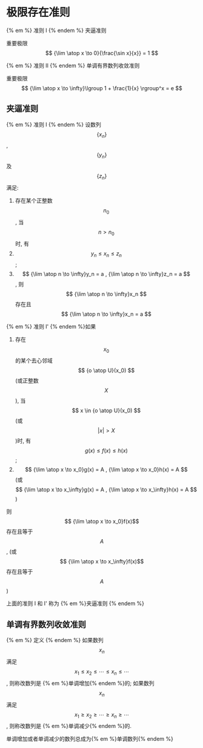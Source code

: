 # 极限存在准则

{% em %} 准则 I
{% endem %}
夹逼准则

重要极限  $$ {\lim \atop x \to 0}{\frac{\sin x}{x}} = 1 $$

{% em %} 准则 II
{% endem %}
单调有界数列收敛准则

重要极限  $$ {\lim \atop x \to \infty}\lgroup 1 + \frac{1}{x} \rgroup^x = e $$

## 夹逼准则

{% em %} 准则 I
{% endem %}
设数列 $$ \{ x_n \} $$ , $$ \{ y_n \} $$ 及 $$ \{ z_n \} $$ 满足: 
1. 存在某个正整数 $$ n_0 $$, 当 $$ n > n_0 $$ 时, 有
  1. $$ y_n \leq x_n \leq z_n $$;
1. $$ {\lim \atop n \to \infty}y_n = a , {\lim \atop n \to \infty}z_n = a $$, 
则 $$ {\lim \atop n \to \infty}x_n $$ 存在且 $$ {\lim \atop n \to \infty}x_n = a $$

{% em %} 准则 I'
{% endem %}如果
1. 存在 $$ x_0 $$ 的某个去心邻域 $$ {o \atop U}(x_0) $$ (或正整数 $$ X $$), 当 $$ x \in {o \atop U}(x_0) $$ (或 $$ |x| > X $$)时, 有 $$ g(x) \leq f(x) \leq h(x) $$;
1. $$ {\lim \atop x \to x_0}g(x) = A , {\lim \atop x \to x_0}h(x) = A $$ (或 $$ {\lim \atop x \to x_\infty}g(x) = A , {\lim \atop x \to x_\infty}h(x) = A $$)

则 $$ {\lim \atop x \to x_0}f(x)$$ 存在且等于 $$ A $$, (或$$ {\lim \atop x \to x_\infty}f(x)$$  存在且等于 $$ A $$)

上面的准则 I 和 I' 称为 {% em %}夹逼准则 {% endem %}

## **单调有界数列收敛准则**
{% em %} 定义
{% endem %}
如果数列 $$ {x_n} $$ 满足 $$ x_1 \leq x_2 \leq \cdots \leq x_n \leq \cdots $$, 则称改数列是 {% em %}单调增加{% endem %}的; 如果数列 $$ {x_n} $$ 满足 $$ x_1 \geq x_2 \geq \cdots \geq x_n \geq \cdots $$, 则称改数列是 {% em %}单调减少{% endem %}的.

单调增加或者单调减少的数列总成为{% em %}单调数列{% endem %}
